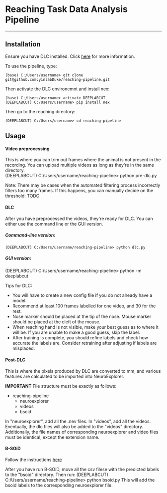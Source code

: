 # Reaching Task Data Analysis Pipeline
***

## Installation
Ensure you have DLC installed. Click [here](https://deeplabcut.github.io/DeepLabCut/docs/installation.html) for more information. 

To use the pipeline, type:
```
(base) C:/Users/username> git clone git@github.com:yinlabDuke/reaching-pipeline.git
```  
Then activate the DLC environemnt and install nex:
```
(base) C:/Users/username> activate DEEPLABCUT
(DEEPLABCUT) C:/Users/username> pip install nex 
```  
Then go to the reaching directory:
```
(DEEPLABCUT) C:/Users/username> cd reaching-pipeline
```  
## Usage
#### Video preprocessing
This is where you can trim out frames where the animal is not present in the recording. You can upload multiple videos as long as they're in the same directory.  
  (DEEPLABCUT) C:/Users/username/reaching-pipeline> python pre-dlc.py
  
Note: There may be cases when the automated filtering process incorrectly filters too many frames. If this happens, you can manually decide on the threshold:
  TODO

#### DLC
After you have preprocessed the videos, they're ready for DLC. You can either use the command line or the GUI version.

##### Command-line version:
```
(DEEPLABCUT) C:/Users/username/reaching-pipeline> python dlc.py
```

##### GUI version:
  (DEEPLABCUT) C:/Users/username/reaching-pipeline> python -m deeplabcut
  
Tips for DLC: 
+ You will have to create a new config file if you do not already have a model. 
+ Recommend at least 100 frames labelled for one video, and 30 for the rest.
+ Nose marker should be placed at the tip of the nose. Mouse marker should be placed at the cleft of the mouse.
+ When reaching hand is not visible, make your best guess as to where it will be. If you are unable to make a good guess, skip the label.
+ After training is complete, you should refine labels and check how accurate the labels are. Consider retraining after adjusting if labels are misplaced.

#### Post-DLC 
This is where the pixels produced by DLC are converted to mm, and various features are calculated to be imported into NeuroExplorer. 

**IMPORTANT**
File structure must be exactly as follows:
- reaching-pipeline
  - neuroexplorer
  - videos
  - bsoid

In "neuroexplorer", add all the .nev files. In "videos", add all the videos. Eventually, the dlc files will also be added to the "videos" directory. Additionally, the file names of corresponding neuroexplorer and video files must be identical, except the extension name. 

#### B-SOiD 
Follow the instructions [here](https://bsoid.org)

After you have run B-SOiD, move all the csv filese with the predicted labels to the "bsoid" directory. Then run:
  (DEEPLABCUT) C:/Users/username/reaching-pipeline> python bsoid.py
This will add the bsoid labels to the corresponding neuroexplorer file. 

